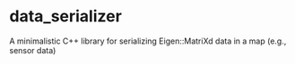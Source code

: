 # data_serializer
A minimalistic C++ library for serializing Eigen::MatriXd data in a map (e.g., sensor data)
